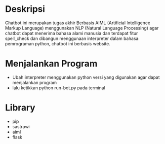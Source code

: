 # Deskripsi
Chatbot ini merupakan tugas akhir Berbasis AIML (Artificial Intelligence Markup Language) menggunakan NLP (Natural Language Processing) agar chatbot dapat menerima bahasa alami manusia dan terdapat fitur spell_check dan dibangun menggunaan interpreter dalam bahasa pemrograman python, chatbot ini berbasis website.

# Menjalankan Program
- Ubah interpreter menggunakan python versi yang digunakan agar dapat menjalankan program
- lalu ketikkan python run-bot.py pada terminal

# Library
- pip
- sastrawi
- aiml
- flask

